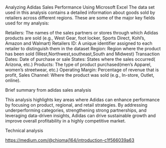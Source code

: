 Analyzing Adidas Sales Performance Using Microsoft Excel
The data set used in this analysis contains a detailed information about goods sold by retailers across different regions. These are some of the major key fields used for my analysis:

Retailers: The names of the sales partners or stores through which Adidas products are sold (e.g., West Gear, foot locker, Sports Direct, Kohl’s, Amazon and Walmart)
Retailers ID: A unique identifier assigned to each retailer to distinguish them in the dataset
Region: Region where the product has been sold (West,Northwest,southeast,South and Midwest)
Transaction Dates: Date of purchase or sale
States: States where the sales occurred( Arizona, etc.)
Products: The type of product purchased(men’s Apparel, women’s streetwear, etc.)
Operating Margin: Percentage of revenue that is profit, Sales
Channel: Where the product was sold (e.g., In-store, Outlet, online).

Brief summary from adidas sales analysis

This analysis highlights key areas where Adidas can enhance performance by focusing on product, regional, and retail strategies. By addressing underperforming categories, strengthening strong partnerships, and leveraging data-driven insights, Adidas can drive sustainable growth and improve overall profitability in a highly competitive market.


Technical analysis

https://medium.com/@chiomaj164/introduction-c1f566039a63
